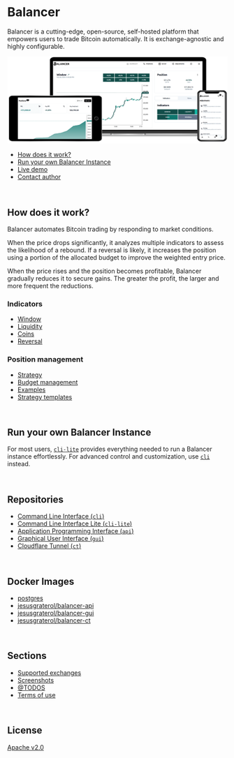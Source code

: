 # Balancer

Balancer is a cutting-edge, open-source, self-hosted platform that empowers users to trade Bitcoin automatically. It is exchange-agnostic and highly configurable.

![Cross-device](profile/assets/cross-device.png)

- [How does it work?](#how-does-it-work)
- [Run your own Balancer Instance](#run-your-own-balancer-instance)
- [Live demo](https://balancer.jesusgraterol.dev/)
- [Contact author](mailto:jesusgraterol.dev@protonmail.com)

<br/>

## How does it work?

Balancer automates Bitcoin trading by responding to market conditions.

When the price drops significantly, it analyzes multiple indicators to assess the likelihood of a rebound. If a reversal is likely, it increases the position using a portion of the allocated budget to improve the weighted entry price.

When the price rises and the position becomes profitable, Balancer gradually reduces it to secure gains. The greater the profit, the larger and more frequent the reductions.

### Indicators

- [Window](profile/sections/indicators/window/index.md)
- [Liquidity](profile/sections/indicators/liquidity/index.md)
- [Coins](profile/sections/indicators/coins/index.md)
- [Reversal](profile/sections/indicators/reversal/index.md)

### Position management

- [Strategy](profile/sections/position-management/strategy/index.md)
- [Budget management](sections/position-management/budget-management/index.md)
- [Examples](profile/sections/position-management/examples/index.md)
- [Strategy templates](profile/sections/position-management/strategy-templates/index.md)

<br/>

## Run your own Balancer Instance

For most users, [`cli-lite`](https://github.com/bitcoin-balancer/cli-lite) provides everything needed to run a Balancer instance effortlessly. For advanced control and customization, use [`cli`](https://github.com/bitcoin-balancer/cli) instead.

<br/>

## Repositories

- [Command Line Interface (`cli`)](https://github.com/bitcoin-balancer/cli)
- [Command Line Interface Lite (`cli-lite`)](https://github.com/bitcoin-balancer/cli-lite)
- [Application Programming Interface (`api`)](https://github.com/bitcoin-balancer/api)
- [Graphical User Interface (`gui`)](https://github.com/bitcoin-balancer/gui)
- [Cloudflare Tunnel (`ct`)](https://github.com/bitcoin-balancer/ct)

<br/>

## Docker Images

- [postgres](https://hub.docker.com/_/postgres)
- [jesusgraterol/balancer-api](https://hub.docker.com/r/jesusgraterol/balancer-api)
- [jesusgraterol/balancer-gui](https://hub.docker.com/r/jesusgraterol/balancer-gui)
- [jesusgraterol/balancer-ct](https://hub.docker.com/r/jesusgraterol/balancer-ct)

<br/>

## Sections

- [Supported exchanges](profile/sections/supported-exchanges/index.md)
- [Screenshots](profile/sections/screenshots/index.md)
- [@TODOS](profile/sections/todos/index.md)
- [Terms of use](profile/sections/terms-of-use/index.md)

<br/>

## License

[Apache v2.0](https://www.apache.org/licenses/LICENSE-2.0)
